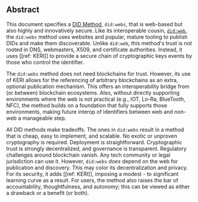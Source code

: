 ## Abstract

This document specifies a [DID
Method](https://w3c-ccg.github.io/did-spec/#specific-did-method-schemes),
`did:webs`, that is web-based but also highly and innovatively secure. Like its
interoperable cousin, [`did:web`](https://w3c-ccg.github.io/did-method-web/), the
`did:webs` method uses websites and popular, mature tooling to publish DIDs and
make them discoverable. Unlike `did:web`, this method's trust is not rooted in
DNS, webmasters, X509, and certificate authorities. Instead, it uses [[ref:
KERI]] to provide a secure chain of cryptographic keys events by those who
control the identifier.

The `did:webs` method does not need blockchains for trust. However, its use of
KERI allows for the referencing of arbitrary blockchains as an extra, optional
publication mechanism. This offers an interoperability bridge from (or between)
blockchain ecosystems. Also, without directly supporting environments where the
web is not practical (e.g., IOT, Lo-Ra, BlueTooth, NFC), the method builds on a
foundation that fully supports those environments, making future interop of
identifiers between web and non-web a manageable step.

All DID methods make tradeoffs. The ones in `did:webs` result in a method that
is cheap, easy to implement, and scalable. No exotic or unproven cryptography is
required. Deployment is straightforward. Cryptographic trust is strongly
decentralized, and governance is transparent. Regulatory challenges around
blockchain vanish. Any tech community or legal jurisdiction can use it. However,
`did:webs` _does_ depend on the web for publication and discovery. This may
color its decentralization and privacy. For its security, it adds [[ref: KERI]],
imposing a modest - to significant learning curve as a result. For users, the method also raises
the bar of accountability, thoughtfulness, and autonomy; this can be viewed as
either a drawback or a benefit (or both).
